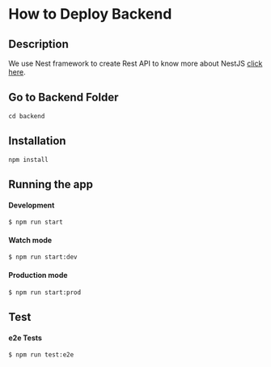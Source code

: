 # How to Deploy Backend

## Description
We use Nest framework to create Rest API to know more about NestJS [click here](https://docs.nestjs.com/).

## Go to Backend Folder
```
cd backend
```
## Installation
```
npm install
```

## Running the app

#### Development
```
$ npm run start
```
#### Watch mode
```
$ npm run start:dev
```
#### Production mode
```
$ npm run start:prod
```

## Test

####  e2e Tests
```
$ npm run test:e2e
```


